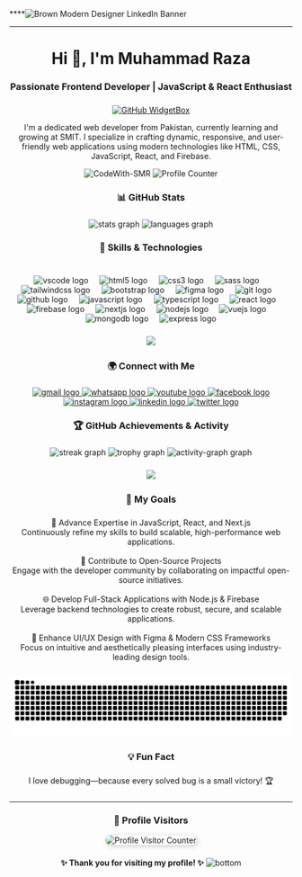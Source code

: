 ****![Brown Modern Designer LinkedIn Banner](https://github.com/user-attachments/assets/9d786765-b7ae-4037-8de8-c1a008035c5c)

---

###

<h1 align="center">Hi 👋, I'm Muhammad Raza</h1>

###

<h3 align="center">Passionate Frontend Developer | JavaScript & React Enthusiast</h3>

###


<div align="center">

[![GitHub WidgetBox](https://github-widgetbox.vercel.app/api/profile?username=CodeWith-SMR&data=followers,repositories,stars,commits&theme=radical&hide_border=true)](https://github.com/CodeWith-SMR) 

<p align="center">I'm a dedicated web developer from Pakistan, currently learning and growing at SMIT. I specialize in crafting dynamic, responsive, and user-friendly web applications using modern technologies like HTML, CSS, JavaScript, React, and Firebase.</p>

<img src="https://komarev.com/ghpvc/?username=CodeWith-SMR-dev&label=Profile%20views&color=0e75b6&style=flat" alt="CodeWith-SMR" />
<img src="https://profile-counter.glitch.me/CodeWithSMR/count.svg" alt="Profile Counter" />

<!-- [![committers.top badge](https://user-badge.committers.top/pakistan/CodeWith-SMR.svg)](https://user-badge.committers.top/pakistan/CodeWith-SMR) -->

</div>

###

<h3 align="center">📊 GitHub Stats</h3>

###

<div align="center">
<img src="https://github-readme-stats.vercel.app/api?username=CodeWith-SMR&hide_title=false&hide_rank=false&show_icons=true&include_all_commits=true&count_private=true&disable_animations=false&theme=dracula&locale=en&hide_border=false&order=1" height="150" alt="stats graph"  />
  <img src="https://github-readme-stats.vercel.app/api/top-langs?username=CodeWith-SMR&locale=en&hide_title=false&layout=compact&card_width=320&langs_count=5&theme=dracula&hide_border=false&order=2" height="150" alt="languages graph"  />
</div>

###

<h3 align="center">🚀 Skills & Technologies</h3>

###

<br clear="both">

<div align="center">
  <img src="https://cdn.jsdelivr.net/gh/devicons/devicon/icons/vscode/vscode-original.svg" height="30" alt="vscode logo"  />
  <img width="12" />
  <img src="https://skillicons.dev/icons?i=html" height="30" alt="html5 logo"  />
  <img width="12" />
  <img src="https://skillicons.dev/icons?i=css" height="30" alt="css3 logo"  />
  <img width="12" />
  <img src="https://skillicons.dev/icons?i=sass" height="30" alt="sass logo"  />
  <img width="12" />
  <img src="https://skillicons.dev/icons?i=tailwind" height="30" alt="tailwindcss logo"  />
  <img width="12" />
  <img src="https://skillicons.dev/icons?i=bootstrap" height="30" alt="bootstrap logo"  />
  <img width="12" />
  <img src="https://skillicons.dev/icons?i=figma" height="30" alt="figma logo"  />
  <img width="12" />
  <img src="https://skillicons.dev/icons?i=git" height="30" alt="git logo"  />
  <img width="12" />
  <img src="https://skillicons.dev/icons?i=github" height="30" alt="github logo"  />
  <img width="12" />
  <img src="https://skillicons.dev/icons?i=js" height="30" alt="javascript logo"  />
  <img width="12" />
  <img src="https://skillicons.dev/icons?i=ts" height="30" alt="typescript logo"  />
  <img width="12" />
  <img src="https://skillicons.dev/icons?i=react" height="30" alt="react logo"  />
  <img width="12" />
  <img src="https://skillicons.dev/icons?i=firebase" height="30" alt="firebase logo"  />
  <img width="12" />
  <img src="https://skillicons.dev/icons?i=nextjs" height="30" alt="nextjs logo"  />
  <img width="12" />
  <img src="https://skillicons.dev/icons?i=nodejs" height="30" alt="nodejs logo"  />
  <img width="11" />
  <img src="https://skillicons.dev/icons?i=vue" height="30" alt="vuejs logo"  />
  <img width="12" />
  <img src="https://skillicons.dev/icons?i=mongodb" height="30" alt="mongodb logo"  />
  <img width="12" />
  <img src="https://skillicons.dev/icons?i=express" height="30" alt="express logo"  />
</div>

###



<div align="center">
  <img height="150" src="https://raw.githubusercontent.com/PolarBearGG/PolarBearGG/master/web-developer.gif"  />
</div>

###

<h3 align="center">🌍 Connect with Me</h3>

###

<div align="center">
  <a href="https://mail.google.com/mail/u/0/?ogbl#inbox" target="_blank">
    <img src="https://raw.githubusercontent.com/maurodesouza/profile-readme-generator/master/src/assets/icons/social/gmail/default.svg" width="47" height="35" alt="gmail logo"  />
  </a>
  <a href="https://wa.me/923161045073" target="_blank">
    <img src="https://raw.githubusercontent.com/maurodesouza/profile-readme-generator/master/src/assets/icons/social/whatsapp/default.svg" width="47" height="35" alt="whatsapp logo"  />
  </a>
  <a href="https://www.youtube.com/@CodeWith-SMR" target="_blank">
    <img src="https://raw.githubusercontent.com/maurodesouza/profile-readme-generator/master/src/assets/icons/social/youtube/default.svg" width="47" height="35" alt="youtube logo"  />
  </a>
  <a href="https://www.facebook.com/profile.php?id=61552142131093" target="_blank">
    <img src="https://raw.githubusercontent.com/maurodesouza/profile-readme-generator/master/src/assets/icons/social/facebook/default.svg" width="47" height="35" alt="facebook logo"  />
  </a>
  <a href="https://www.instagram.com/codewithsmrofficial/" target="_blank">
    <img src="https://raw.githubusercontent.com/maurodesouza/profile-readme-generator/master/src/assets/icons/social/instagram/default.svg" width="47" height="35" alt="instagram logo"  />
  </a>
  <a href="https://www.linkedin.com/in/muhammad-raza-653622346/" target="_blank">
    <img src="https://raw.githubusercontent.com/maurodesouza/profile-readme-generator/master/src/assets/icons/social/linkedin/default.svg" width="47" height="35" alt="linkedin logo"  />
  </a>
  <a href="https://twitter.com/CodeWithSMR" target="_blank">
    <img src="https://raw.githubusercontent.com/maurodesouza/profile-readme-generator/master/src/assets/icons/social/twitter/default.svg" width="47" height="35" alt="twitter logo"  />
  </a>
</div>

###

<h3 align="center">🏆 GitHub Achievements & Activity</h3>

###

<div align="center">
  <img src="https://streak-stats.demolab.com?user=CodeWith-SMR&locale=en&mode=daily&theme=dracula&hide_border=false&border_radius=5&order=3" height="150" alt="streak graph"  />
  <img src="https://github-profile-trophy.vercel.app?username=CodeWith-SMR&theme=dracula&column=-1&row=1&margin-w=8&margin-h=8&no-bg=false&no-frame=false&order=4" height="150" alt="trophy graph"  />
  <img src="https://github-readme-activity-graph.vercel.app/graph?username=CodeWith-SMR&radius=16&theme=react&area=true&order=5" height="300" alt="activity-graph graph"  />
</div>

###

<div align="center">
  <img height="150" src="https://media.giphy.com/media/Y4ak9Ki2GZCbJxAnJD/giphy.gif?cid=ecf05e47jww8fwtm3xc8foqar8io57wyb6apkcn2s7e1ore3&ep=v1_gifs_related&rid=giphy.gif&ct=g"  />
</div>

###

<h3 align="center">🎯 My Goals</h3>

###

<p align="center">🚀 Advance Expertise in JavaScript, React, and Next.js<br>Continuously refine my skills to build scalable, high-performance web applications.<br><br>🔗 Contribute to Open-Source Projects<br>Engage with the developer community by collaborating on impactful open-source initiatives.<br><br>🌐 Develop Full-Stack Applications with Node.js & Firebase<br>Leverage backend technologies to create robust, secure, and scalable applications.<br><br>🎨 Enhance UI/UX Design with Figma & Modern CSS Frameworks<br>Focus on intuitive and aesthetically pleasing interfaces using industry-leading design tools.</p>

###

<picture>
  <source
    media="(prefers-color-scheme: dark)"
    srcset="https://raw.githubusercontent.com/platane/snk/output/github-contribution-grid-snake-dark.svg"
  />
  <source
    media="(prefers-color-scheme: light)"
    srcset="https://raw.githubusercontent.com/platane/snk/output/github-contribution-grid-snake.svg"
  />
  <img
    alt="github contribution grid snake animation"
    src="https://raw.githubusercontent.com/platane/snk/output/github-contribution-grid-snake.svg"
  />
</picture>

###

<h3 align="center">💡 Fun Fact</h3>

###

<p align="center">I love debugging—because every solved bug is a small victory! 🏆</p>

###
---

<div align="center">
  <h3>👀 Profile Visitors</h3>
  <img src="https://profile-counter.glitch.me/CodeWith-SMR-Reset/count.svg?" 
       alt="Profile Visitor Counter" 
       style="border-radius: 10px; box-shadow: 2px 2px 10px rgba(0, 0, 0, 0.2);" />
</div>

###

<p align="center">
   <strong>✨ Thank you for visiting my profile! ✨</strong>
  <img src="https://raw.githubusercontent.com/bornmay/bornmay/Update/svg/Bottom.svg" alt="bottom" />
</p>

###
